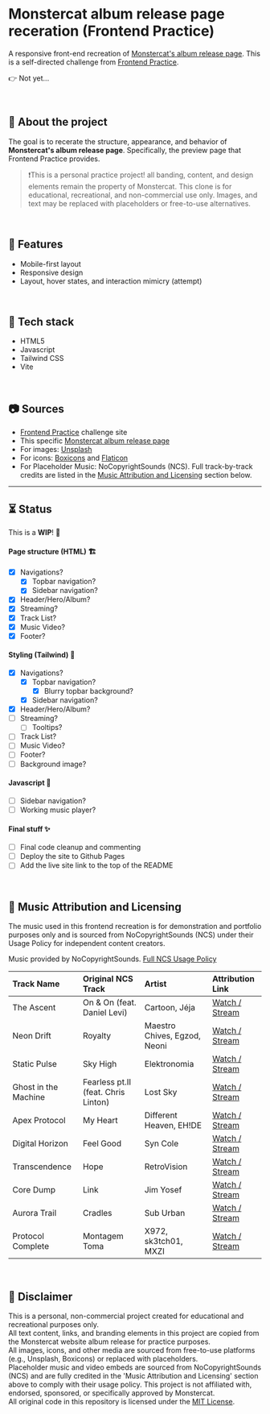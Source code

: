 # Monstercat album release page receration (Frontend Practice) 

A responsive front-end recreation of [Monstercat's album release page](https://www.monstercat.com/release/MCLP017). This is a self-directed challenge from [Frontend Practice](https://www.frontendpractice.com/projects/monstercat).

👉 Not yet...

<br>

## 📌 About the project

The goal is to recerate the structure, appearance, and behavior of **Monstercat's album release page**. Specifically, the preview page that Frontend Practice provides.

> ❗This is a personal practice project! all banding, content, and design elements remain the property of Monstercat. This clone is for educational, recreational, and non-commercial use only.
> Images, and text may be replaced with placeholders or free-to-use alternatives.

<br>

## 🍮 Features

- Mobile-first layout
- Responsive design
- Layout, hover states, and interaction mimicry (attempt)

<br>

## 🔧 Tech stack

- HTML5
- Javascript
- Tailwind CSS
- Vite

<br>

## 📷 Sources

- [Frontend Practice](https://www.frontendpractice.com/projects/monstercat) challenge site
- This specific [Monstercat album release page](https://www.monstercat.com/release/MCLP017)
- For images: [Unsplash](https://unsplash.com/)
- For icons: [Boxicons](https://boxicons.com/) and [Flaticon](https://www.flaticon.com/)
- For Placeholder Music: NoCopyrightSounds (NCS). Full track-by-track credits are listed in the [Music Attribution and Licensing](#🎵-music-attribution-and-licensing) section below.

---

## ⏳ Status

This is a **WIP**! 🤫

#### Page structure (HTML) 🏗️
- [x] Navigations?
  - [x] Topbar navigation?
  - [x] Sidebar navigation?
- [x] Header/Hero/Album?
- [x] Streaming?
- [x] Track List?
- [x] Music Video?
- [x] Footer?

#### Styling (Tailwind) 🎨
- [x] Navigations?
  - [x] Topbar navigation?
    - [x] Blurry topbar background?
  - [x] Sidebar navigation?
- [x] Header/Hero/Album?
- [ ] Streaming?
  - [ ] Tooltips?
- [ ] Track List?
- [ ] Music Video?
- [ ] Footer?
- [ ] Background image?

#### Javascript 🌚
- [ ] Sidebar navigation?
- [ ] Working music player?

#### Final stuff ✨
- [ ] Final code cleanup and commenting
- [ ] Deploy the site to Github Pages
- [ ] Add the live site link to the top of the README

<br>

<a id="🎵-music-attribution-and-licensing"></a>
## 🎵 Music Attribution and Licensing

The music used in this frontend recreation is for demonstration and portfolio purposes only and is sourced from NoCopyrightSounds (NCS) under their Usage Policy for independent content creators.

Music provided by NoCopyrightSounds. [Full NCS Usage Policy](https://ncs.io/usage-policy)

| Track Name | Original NCS Track | Artist | Attribution Link |
| :--- | :--- | :--- | :--- |
| The Ascent | On & On (feat. Daniel Levi) | Cartoon, Jéja | [Watch / Stream](https://ncs.io/OnAndOn) |
| Neon Drift | Royalty |  Maestro Chives, Egzod, Neoni  | [Watch / Stream](https://ncs.io/Royalty) |
| Static Pulse | Sky High | Elektronomia | [Watch / Stream](https://ncs.io/SkyHigh) |
| Ghost in the Machine | Fearless pt.II (feat. Chris Linton) | Lost Sky | [Watch / Stream](https://ncs.io/Fearless2) |
| Apex Protocol | My Heart | Different Heaven, EH!DE | [Watch / Stream](https://ncs.io/MyHeart) |
| Digital Horizon | Feel Good | Syn Cole | [Watch / Stream](https://ncs.io/FeelGood) |
| Transcendence | Hope | RetroVision | [Watch / Stream](https://ncs.io/RVHope) |
| Core Dump | Link | Jim Yosef | [Watch / Stream](https://ncs.io/Link) |
| Aurora Trail | Cradles | Sub Urban | [Watch / Stream](https://ncs.io/Cradles) |
| Protocol Complete | Montagem Toma  |  X972, sk3tch01, MXZI  | [Watch / Stream](https://ncs.io/MontagemToma) |

<br>

## 📝 Disclaimer

This is a personal, non-commercial project created for educational and recreational purposes only.  
All text content, links, and branding elements in this project are copied from the Monstercat website album release for practice purposes.  
All images, icons, and other media are sourced from free-to-use platforms (e.g., Unsplash, Boxicons) or replaced with placeholders.  
Placeholder music and video embeds are sourced from NoCopyrightSounds (NCS) and are fully credited in the 'Music Attribution and Licensing' section above to comply with their usage policy.
This project is not affiliated with, endorsed, sponsored, or specifically approved by Monstercat.  
All original code in this repository is licensed under the [MIT License](LICENSE).